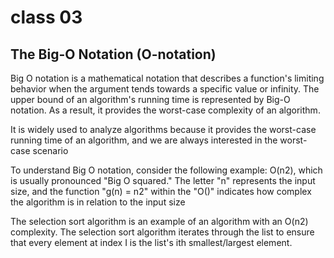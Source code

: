 # class 03

## The Big-O Notation (O-notation)

Big O notation is a mathematical notation that describes a function's limiting behavior when the argument tends towards a specific value or infinity. The upper bound of an algorithm's running time is represented by Big-O notation. As a result, it provides the worst-case complexity of an algorithm.

It is widely used to analyze algorithms because it provides the worst-case running time of an algorithm, and we are always interested in the worst-case scenario

To understand Big O notation, consider the following example: O(n2), which is usually pronounced "Big O squared." The letter "n" represents the input size, and the function "g(n) = n2" within the "O()" indicates how complex the algorithm is in relation to the input size

The selection sort algorithm is an example of an algorithm with an O(n2) complexity. The selection sort algorithm iterates through the list to ensure that every element at index I is the list's ith smallest/largest element.
